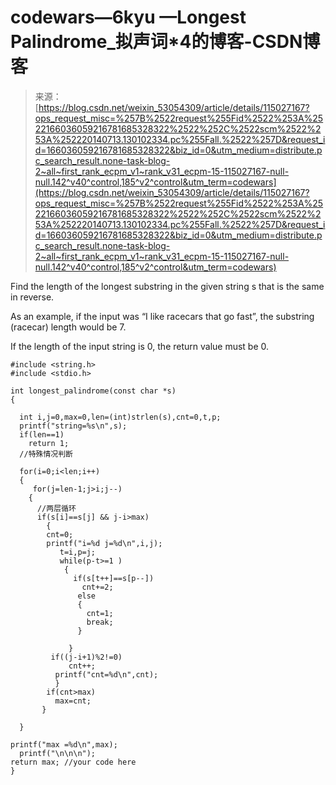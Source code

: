<!--yml
category: codewars
date: 2022-08-13 11:42:29
-->

# codewars—6kyu —Longest Palindrome_拟声词*4的博客-CSDN博客

> 来源：[https://blog.csdn.net/weixin_53054309/article/details/115027167?ops_request_misc=%257B%2522request%255Fid%2522%253A%2522166036059216781685328322%2522%252C%2522scm%2522%253A%252220140713.130102334.pc%255Fall.%2522%257D&request_id=166036059216781685328322&biz_id=0&utm_medium=distribute.pc_search_result.none-task-blog-2~all~first_rank_ecpm_v1~rank_v31_ecpm-15-115027167-null-null.142^v40^control,185^v2^control&utm_term=codewars](https://blog.csdn.net/weixin_53054309/article/details/115027167?ops_request_misc=%257B%2522request%255Fid%2522%253A%2522166036059216781685328322%2522%252C%2522scm%2522%253A%252220140713.130102334.pc%255Fall.%2522%257D&request_id=166036059216781685328322&biz_id=0&utm_medium=distribute.pc_search_result.none-task-blog-2~all~first_rank_ecpm_v1~rank_v31_ecpm-15-115027167-null-null.142^v40^control,185^v2^control&utm_term=codewars)

Find the length of the longest substring in the given string s that is the same in reverse.

As an example, if the input was “I like racecars that go fast”, the substring (racecar) length would be 7.

If the length of the input string is 0, the return value must be 0.

```
#include <string.h>
#include <stdio.h>

int longest_palindrome(const char *s)
{

  int i,j=0,max=0,len=(int)strlen(s),cnt=0,t,p;
  printf("string=%s\n",s);
  if(len==1)
    return 1;
  //特殊情况判断

  for(i=0;i<len;i++)
  {
     for(j=len-1;j>i;j--)
    {
      //两层循环
      if(s[i]==s[j] && j-i>max)
        {
        cnt=0;
        printf("i=%d j=%d\n",i,j);
           t=i,p=j;
           while(p-t>=1 )
            {
              if(s[t++]==s[p--])
                cnt+=2;
               else 
               {
                 cnt=1;
                 break;
               }

             }
         if((j-i+1)%2!=0)
             cnt++;  
          printf("cnt=%d\n",cnt);
          }
        if(cnt>max)
          max=cnt;
       }

  }

printf("max =%d\n",max);
  printf("\n\n\n");
return max; //your code here
} 
```